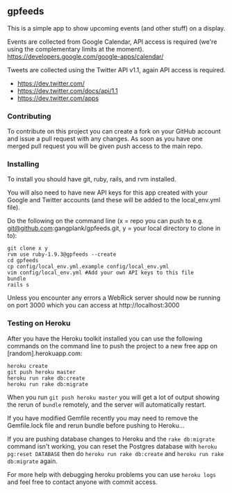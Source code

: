 ## gpfeeds ##

This is a simple app to show upcoming events (and other stuff) on a display.

Events are collected from Google Calendar, API access is required (we're using the complementary limits at the moment). https://developers.google.com/google-apps/calendar/

Tweets are collected using the Twitter API v1.1, again API access is required. 
- https://dev.twitter.com/
- https://dev.twitter.com/docs/api/1.1
- https://dev.twitter.com/apps

### Contributing ###

To contribute on this project you can create a fork on your GitHub account and issue a pull request with any changes. As soon as you have one merged pull request you will be given push access to the main repo.

### Installing ###

To install you should have git, ruby, rails, and rvm installed.

You will also need to have new API keys for this app created with your Google and Twitter accounts (and these will be added to the local_env.yml file).

Do the following on the command line (x = repo you can push to e.g. git@github.com:gangplank/gpfeeds.git, y = your local directory to clone in to):

	git clone x y
	rvm use ruby-1.9.3@gpfeeds --create
	cd gpfeeds
	cp config/local_env.yml.example config/local_env.yml
	vim config/local_env.yml #Add your own API keys to this file
	bundle
	rails s

Unless you encounter any errors a WebRick server should now be running on port 3000 which you can access at http://localhost:3000

### Testing on Heroku ###

After you have the Heroku toolkit installed you can use the following commands on the command line to push the project to a new free app on [random].herokuapp.com:

	heroku create
	git push heroku master
	heroku run rake db:create
	heroku run rake db:migrate

When you run `git push heroku master` you will get a lot of output showing the rerun of `bundle` remotely, and the server will automatically restart.

If you have modified Gemfile recently you may need to remove the Gemfile.lock file and rerun bundle before pushing to Heroku...

If you are pushing database changes to Heroku and the `rake db:migrate` command isn't working, you can reset the Postgres database with `heroku pg:reset DATABASE` then do `heroku run rake db:create` and `heroku run rake db:migrate` again.

For more help with debugging heroku problems you can use `heroku logs` and feel free to contact anyone with commit access.